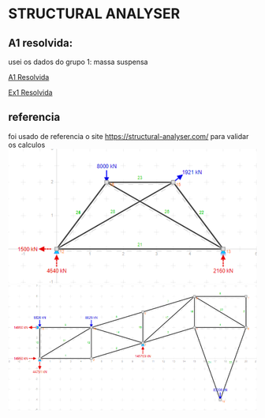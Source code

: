 # STRUCTURAL ANALYSER
## A1 resolvida:

usei os dados do grupo 1: massa suspensa

[A1 Resolvida](src/main/resources/A1_Solved.md)

[Ex1 Resolvida](src/main/resources/EX1_Solved.md)

## referencia
foi usado de referencia o site
https://structural-analyser.com/
para validar os calculos
![ex1 solved reference](src/main/resources/img/ex1_reference.png)
![a1 solved reference](src/main/resources/img/a1_reference.png)